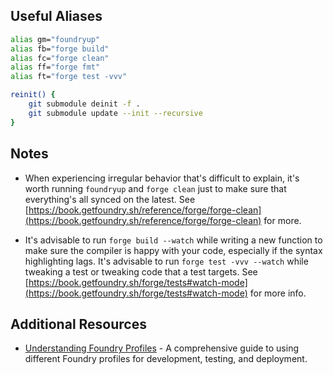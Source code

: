 ## Useful Aliases

```bash
alias gm="foundryup"
alias fb="forge build"
alias fc="forge clean"
alias ff="forge fmt"
alias ft="forge test -vvv"

reinit() {
    git submodule deinit -f .
    git submodule update --init --recursive
}
```

## Notes

- When experiencing irregular behavior that's difficult to explain, it's worth running `foundryup` and `forge clean` just to make sure that everything's all synced on the latest. See [https://book.getfoundry.sh/reference/forge/forge-clean](https://book.getfoundry.sh/reference/forge/forge-clean) for more.

- It's advisable to run `forge build --watch` while writing a new function to make sure the compiler is happy with your code, especially if the syntax highlighting lags. It's advisable to run `forge test -vvv --watch` while tweaking a test or tweaking code that a test targets. See [https://book.getfoundry.sh/forge/tests#watch-mode](https://book.getfoundry.sh/forge/tests#watch-mode) for more info.

## Additional Resources

- [Understanding Foundry Profiles](profiles.md) - A comprehensive guide to using different Foundry profiles for development, testing, and deployment.
